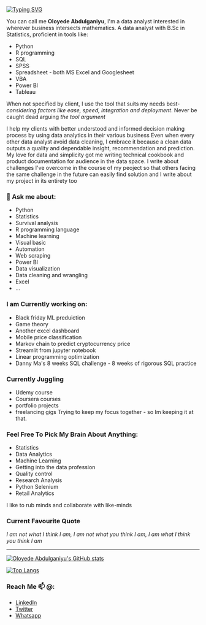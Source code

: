 <a href="https://git.io/typing-svg"><img src="https://readme-typing-svg.herokuapp.com?font=Fira+Code&weight=800&size=25&duration=4000&pause=801&color=113B4D&center=true&vCenter=true&width=430&height=60&lines=Hi+there%2C+Data+bender+%F0%9F%91%8B%F0%9F%8F%BD;Welcome+to+my+portfolio;Feel+free+to+snoop+around+%F0%9F%96%90%F0%9F%8F%BD" alt="Typing SVG" /></a>
<!--
**noble-g/noble-g** is a ✨ _special_ ✨ repository because its `README.md` (this file) appears on your GitHub profile.
Here are some ideas to get you started:
- 🔭 I’m currently working on ...
- 🌱 I’m currently learning ...
- 👯 I’m looking to collaborate on ...
- 🤔 I’m looking for help with ...
- ⚡ Fun fact: ...
-->


You can call me **Oloyede Abdulganiyu**, I'm a data analyst interested in wherever business intersects mathematics. A data analyst with B.Sc in Statistics, proficient in tools like:
* Python
* R programming
* SQL
* SPSS
* Spreadsheet - both MS Excel and Googlesheet
* VBA
* Power BI
* Tableau

When not specified by client, I use the tool that suits my needs best- _considering factors like ease, speed, integration and deployment_. Never be caught dead arguing _the tool argument_

I help my clients with better understood and informed decision making process by using data analytics in their various business
Even when every other data analyst avoid data cleaning, I embrace it because a clean data outputs a quality and dependable insight, recommendation and prediction.
My love for data and simplicity got me writing technical cookbook and product documentation for audience in the data space.
I write about challenges I've overcome in the course of my peoject so that others facing the same challenge in the future can easily find solution and I write about my project in its entirety too 

### 💬 Ask me about:
- Python
- Statistics
- Survival analysis
- R programming language
- Machine learning
- Visual basic
- Automation
- Web scraping
- Power BI
- Data visualization
- Data cleaning and wrangling
- Excel
- ...

### I am Currently working on:
* Black friday ML preduiction
* Game theory
* Another excel dashboard
* Mobile price classification
* Markov chain to predict cryptocurrency price
* Streamlit from jupyter notebook
* Linear programming optimization
* Danny Ma's 8 weeks SQL challenge - 8 weeks of rigorous SQL practice

### Currently Juggling 
* Udemy course
* Coursera courses
* portfolio projects
* freelancing gigs
Trying to keep my focus together - so Im keeping it at that.
 
### Feel Free To Pick My Brain About Anything:
* Statistics 
* Data Analytics
* Machine Learning
* Getting into the data profession
* Quality control
* Research Analysis
* Python Selenium
* Retail Analytics

I like to rub minds and collaborate with like-minds

### Current Favourite Quote
_I am not what I think I am, I am not what you think I am, I am what I think you think I am_   

---
[![Oloyede Abdulganiyu's GitHub stats](https://github-readme-stats.vercel.app/api?username=noble-g&show_icons=true&theme=cobalt)](https://github.com/noble-g/github-readme-stats)   

[![Top Langs](https://github-readme-stats.vercel.app/api/top-langs/?username=noble-g&layout=compact)](https://github.com/noble-g/github-readme-stats)

### Reach Me 📫 @:
* [LinkedIn](https://www.linkedin.com/in/oloyede-abdulganiyu-420785214)
* [Twitter](https://twitter.com/NobleGee6?t=3OiaIJJ8Iu__0VaIYkL3Hg&s=09)
* [Whatsapp](wa.link/keftwj)
<!--* [Portfolio]()
* [medium]()
* [Email](mailto:noblegee4@gmail.com?body=Hello%20Abdulganiyu%2C%0D%0AI%20am%20_____________%0D%0AGot%20your%20mail%20from%20your%20github%20page%20and%20I%20thought%20to%20message%20you.%0D%0A)
* [Whatsapp](wa.link/keftwj)



include dope GIFs, pictures and Icons-->
